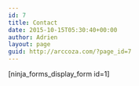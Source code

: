 ```yaml
---
id: 7
title: Contact
date: 2015-10-15T05:30:40+00:00
author: Adrien
layout: page
guid: http://arccoza.com/?page_id=7
---
```

[ninja\_forms\_display_form id=1]
